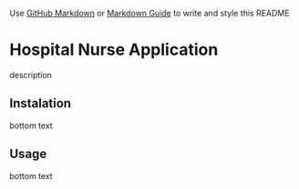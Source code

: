 Use [GitHub Markdown](https://docs.github.com/es/get-started/writing-on-github/getting-started-with-writing-and-formatting-on-github/basic-writing-and-formatting-syntax) or [Markdown Guide](https://www.markdownguide.org/) to write and style this README 
# Hospital Nurse Application
description
## Instalation
bottom text
## Usage
bottom text
